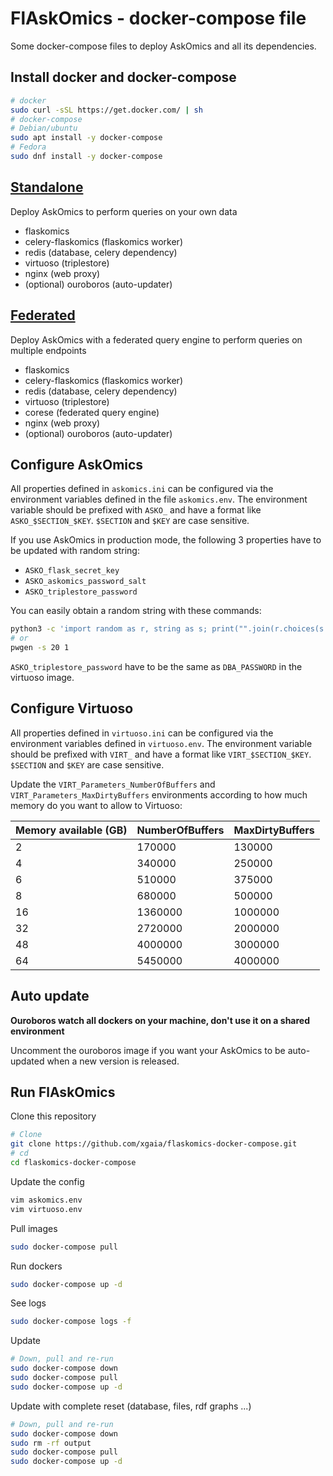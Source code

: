 # FlAskOmics - docker-compose file

Some docker-compose files to deploy AskOmics and all its dependencies.

## Install docker and docker-compose

```bash
# docker
sudo curl -sSL https://get.docker.com/ | sh
# docker-compose
# Debian/ubuntu
sudo apt install -y docker-compose
# Fedora
sudo dnf install -y docker-compose
```

## [Standalone](standalone)

Deploy AskOmics to perform queries on your own data

- flaskomics
- celery-flaskomics (flaskomics worker)
- redis (database, celery dependency)
- virtuoso (triplestore)
- nginx (web proxy)
- (optional) ouroboros (auto-updater)

## [Federated](federated)

Deploy AskOmics with a federated query engine to perform queries on multiple endpoints

- flaskomics
- celery-flaskomics (flaskomics worker)
- redis (database, celery dependency)
- virtuoso (triplestore)
- corese (federated query engine)
- nginx (web proxy)
- (optional) ouroboros (auto-updater)


## Configure AskOmics


All properties defined in `askomics.ini` can be configured via the environment variables defined in the file `askomics.env`. The environment variable should be prefixed with `ASKO_` and have a format like `ASKO_$SECTION_$KEY`. `$SECTION` and `$KEY` are case sensitive.

If you use AskOmics in production mode, the following 3 properties have to be updated with random string:

- `ASKO_flask_secret_key`
- `ASKO_askomics_password_salt`
- `ASKO_triplestore_password`

You can easily obtain a random string with these commands:

```bash
python3 -c 'import random as r, string as s; print("".join(r.choices(s.printable[:62], k=20)))'
# or
pwgen -s 20 1
```

`ASKO_triplestore_password` have to be the same as `DBA_PASSWORD` in the virtuoso image.


## Configure Virtuoso

All properties defined in `virtuoso.ini` can be configured via the environment variables defined in `virtuoso.env`. The environment variable should be prefixed with `VIRT_` and have a format like `VIRT_$SECTION_$KEY`. `$SECTION` and `$KEY` are case sensitive.

Update the `VIRT_Parameters_NumberOfBuffers` and `VIRT_Parameters_MaxDirtyBuffers` environments according to how much memory do you want to allow to Virtuoso:


| Memory available (GB) | NumberOfBuffers | MaxDirtyBuffers |
|-----------------------|-----------------|-----------------|
| 2                     | 170000          | 130000          |
| 4                     | 340000          | 250000          |
| 6                     | 510000          | 375000          |
| 8                     | 680000          | 500000          |
| 16                    | 1360000         | 1000000         |
| 32                    | 2720000         | 2000000         |
| 48                    | 4000000         | 3000000         |
| 64                    | 5450000         | 4000000         |


## Auto update

**Ouroboros watch all dockers on your machine, don't use it on a shared environment**

Uncomment the ouroboros image if you want your AskOmics to be auto-updated when a new version is released.

## Run FlAskOmics

Clone this repository

```bash
# Clone
git clone https://github.com/xgaia/flaskomics-docker-compose.git
# cd
cd flaskomics-docker-compose
```

Update the config

```bash
vim askomics.env
vim virtuoso.env
```

Pull images

```bash
sudo docker-compose pull
```

Run dockers

```bash
sudo docker-compose up -d
```

See logs

```bash
sudo docker-compose logs -f
```

Update

```bash
# Down, pull and re-run
sudo docker-compose down
sudo docker-compose pull
sudo docker-compose up -d
```

Update with complete reset (database, files, rdf graphs ...)

```bash
# Down, pull and re-run
sudo docker-compose down
sudo rm -rf output
sudo docker-compose pull
sudo docker-compose up -d
```
